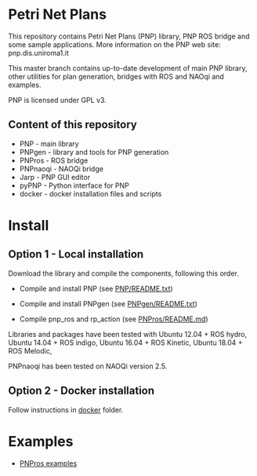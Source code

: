 
# Petri Net Plans

This repository contains Petri Net Plans (PNP) library, PNP ROS bridge and some sample applications.
More information on the PNP web site: pnp.dis.uniroma1.it

This master branch contains up-to-date development of main PNP library, other utilities for plan generation, bridges with ROS and NAOqi and examples.

PNP is licensed under GPL v3.

## Content of this repository

* PNP - main library
* PNPgen - library and tools for PNP generation
* PNPros - ROS bridge
* PNPnaoqi - NAOQi bridge
* Jarp - PNP GUI editor
* pyPNP - Python interface for PNP
* docker - docker installation files and scripts



# Install

## Option 1 - Local installation

Download the library and compile the components, following this order.

* Compile and install PNP (see [PNP/README.txt](PNP/README.txt))

* Compile and install PNPgen (see [PNPgen/README.txt](PNPgen/README.txt))

* Compile pnp_ros and rp_action (see [PNPros/README.md](PNPros/README.md))


Libraries and packages have been tested with Ubuntu 12.04 + ROS hydro, 
Ubuntu 14.04 + ROS indigo, Ubuntu 16.04 + ROS Kinetic, Ubuntu 18.04 + ROS Melodic,

PNPnaoqi has been tested on NAOQi version 2.5.



## Option 2 - Docker installation

Follow instructions in [docker](docker) folder.


# Examples

* [PNPros examples](PNPros/example/rp_action)


